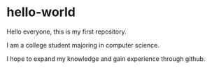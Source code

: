 # hello-world
Hello everyone, this is my first repository. 

I am a college student majoring in computer science.

I hope to expand my knowledge and gain experience through github. 
